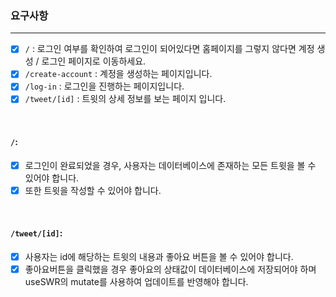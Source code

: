 ### 요구사항

---

- [x] `/` : 로그인 여부를 확인하여 로그인이 되어있다면 홈페이지를 그렇지 않다면 계정 생성 / 로그인 페이지로 이동하세요.
- [x] `/create-account` : 계정을 생성하는 페이지입니다.
- [x] `/log-in` : 로그인을 진행하는 페이지입니다.
- [x] `/tweet/[id]` : 트윗의 상세 정보를 보는 페이지 입니다.

<br>

#### `/`:

- [x] 로그인이 완료되었을 경우, 사용자는 데이터베이스에 존재하는 모든 트윗을 볼 수 있어야 합니다.
- [x] 또한 트윗을 작성할 수 있어야 합니다.

<br>

#### `/tweet/[id]`:

- [x] 사용자는 id에 해당하는 트윗의 내용과 좋아요 버튼을 볼 수 있어야 합니다.
- [x] 좋아요버튼을 클릭했을 경우 좋아요의 상태값이 데이터베이스에 저장되어야 하며 useSWR의 mutate를 사용하여 업데이트를 반영해야 합니다.
